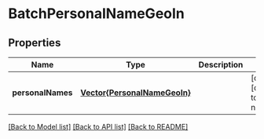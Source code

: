 # BatchPersonalNameGeoIn


## Properties
Name | Type | Description | Notes
------------ | ------------- | ------------- | -------------
**personalNames** | [**Vector{PersonalNameGeoIn}**](PersonalNameGeoIn.md) |  | [optional] [default to nothing]


[[Back to Model list]](../README.md#models) [[Back to API list]](../README.md#api-endpoints) [[Back to README]](../README.md)



